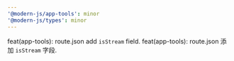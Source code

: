 ```yaml
---
'@modern-js/app-tools': minor
'@modern-js/types': minor
---
```


feat(app-tools): route.json add `isStream` field.
feat(app-tools): route.json 添加 `isStream` 字段.
